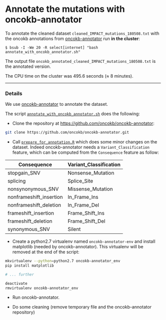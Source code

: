 # Annotate the mutations with oncokb-annotator

To annotate the cleaned dataset `cleaned_IMPACT_mutations_180508.txt` with the oncokb annotations from [oncokb-annotator](https://github.com/oncokb/oncokb-annotator) run **in the cluster**:
```shell
$ bsub -I -We 20 -R select[internet] "bash annotate_with_oncokb_annotator.sh"
```

The output file `oncokb_annotated_cleaned_IMPACT_mutations_180508.txt` is the annotated version.

The CPU time on the cluster was 495.6 seconds (≈ 8 minutes).

***

### Details

We use [oncokb-annotator](https://github.com/oncokb/oncokb-annotator) to annotate the dataset.

The script [`annotate_with_oncokb_annotator.sh`](https://github.com/ElsaB/impact-annotator/blob/master/data/annotate_with_oncokb/annotate_with_oncokb_annotator.sh) does the following:

* Clone the repository at https://github.com/oncokb/oncokb-annotator:
```bash
git clone https://github.com/oncokb/oncokb-annotator.git
```

* Call [`prepare_for_annotation.R`](https://github.com/ElsaB/impact-annotator/blob/master/data/annotate_with_oncokb/prepare_for_annotation.R) which does some minor changes on the dataset. Indeed oncokb-annotator needs a `Variant_Classification` feature, which can be computed from the `Consequence` feature as follow:

| Consequence               | Variant_Classification |
| ------------------------- | ---------------------- |
| stopgain_SNV 				| Nonsense_Mutation		 |
| splicing 					| Splice_Site			 |
| nonsynonymous_SNV 		| Missense_Mutation		 |
| nonframeshift_insertion 	| In_Frame_Ins			 |
| nonframeshift_deletion 	| In_Frame_Del			 |
| frameshift_insertion 		| Frame_Shift_Ins		 |
| frameshift_deletion 		| Frame_Shift_Del		 |
| synonymous_SNV 			| Silent				 |	

* Create a python2.7 virtualenv named `oncokb-annotator-env` and install matplotlib (needed by oncokb-annotator). This virtualenv will be removed at the end of the script:
```bash
mkvirtualenv --python=python2.7 oncokb-annotator_env
pip install matplotlib

# ... further

deactivate
rmvirtualenv oncokb-annotator_env
```

* Run oncokb-annotator.

* Do some cleaning (remove temporary file and the oncokb-annotator repository)